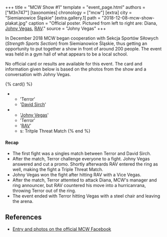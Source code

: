+++
title = "MCW Show #1"
template = "event_page.html"
authors = ["M3n747"]
[taxonomies]
chronology = ["mcw"]
[extra]
city = "Siemianowice Śląskie"
[extra.gallery.1]
path = "2018-12-08-mcw-show-plakat.jpg"
caption = "Official poster. Pictured from left to right are: Diana, [Johny Vegas](@/w/johny-vegas.md), [RAV](@/w/rav.md)."
source = "Johny Vegas"
+++

In December 2018 MCW began cooperation with Sekcja Sportów Siłowych (_Strength Sports Section_) from Siemianowice Śląskie, thus getting an opportunity to put together a show in front of around 200 people. The event was held in a gym hall of what appears to be a local school.

No official card or results are available for this event. The card and information given below is based on the photos from the show and a conversation with Johny Vegas.

{% card() %}
- - 'Terror'
  - '[David Sirch](@/w/sinister.md)'
- - '[Johny Vegas](@/w/johny-vegas.md)'
  - 'Terror'
  - '[RAV](@/w/rav.md)'
  - s: Tritple Threat Match
{% end %}

#### Recap

* The first fight was a singles match between Terror and David Sirch.
* After the match, Terror challenge everyone to a fight. Johny Vegas answered and cut a promo. Shortly afterwards RAV entered the ring as well, making the fight a Triple Threat Match.
* Johny Vegas won the fight after hitting RAV with a Vice Vegas.
* After the match, Terror attemted to attack Diana, MCW's manager and ring announcer, but RAV countered his move into a hurricanrana, throwing Terror out of the ring.
* The event ended with Terror hitting Vegas with a steel chair and leaving the arena.

## References

* [Entry and photos on the official MCW Facebook](https://www.facebook.com/minecitywrestling/posts/pfbid0q7kBtG6LBat5ecqDqCqQsxGHtrvk9vEhc44FvBcwSwTSPfJJcUkbhjrjYzZt8tK3l)
